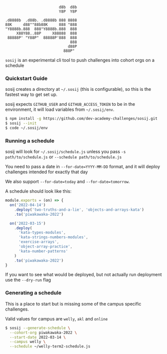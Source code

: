 ```
                        d8b  d8b
                        Y8P  Y8P

.d8888b  .d88b. .d8888b 888 8888
88K     d88""88b88K     888 "888
"Y8888b.888  888"Y8888b.888  888
     X88Y88..88P     X88888  888
 88888P' "Y88P"  88888P'888  888
                             888
                            d88P
                          888P"
```

`sosij` is an experimental cli tool to push challenges into cohort orgs on a schedule

### Quickstart Guide

sosij creates a directory at `~/.sosij` (this is configurable), so this is the
fastest way to get set up.

sosij expects `GITHUB_USER` and `GITHUB_ACCESS_TOKEN` to be in the environment,
it will load variables from `~/.sosij/env`.

```sh
$ npm install -g https://github.com/dev-academy-challenges/sosij.git
$ sosij --init
$ code ~/.sosij/env
```

### Running a schedule

sosij will look for `~/.sosij/schedule.js` unless you pass `-s path/to/schedule.js` or `--schedule path/to/schedule.js`

You need to pass a date in `--for-date=YYYY-MM-DD` format, and it will deploy challenges intended for exactly that day

We also support `--for-date=today` and `--for-date=tomorrow`.

A schedule should look like this:

```javascript
module.exports = (on) => {
  on('2022-04-14')
    .deploy('two-truths-and-a-lie', 'objects-and-arrays-kata')
    .to('piwakawaka-2022')

  on('2022-03-15')
    .deploy(
      'kata-types-modules',
      'kata-strings-numbers-modules',
      'exercise-arrays',
      'object-array-practice',
      'kata-number-patterns'
    )
    .to('piwakawaka-2022')
}
```

If you want to see what would be deployed, but not actually run deployment use the `--dry-run` flag

### Generating a schedule

This is a place to start but is missing some of the campus specific challenges.

Valid values for campus are `welly`, `akl` and `online`

```sh
$ sosij --generate-schedule \
  --cohort-org piwakawaka-2022 \
  --start-date 2022-03-14 \
  --campus welly \
  --schedule ~/welly-term2-schedule.js
```
